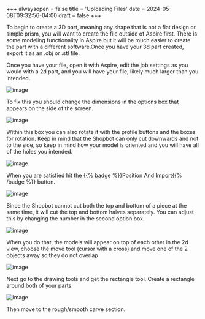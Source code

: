 +++
alwaysopen = false
title = 'Uploading Files'
date = 2024-05-08T09:32:56-04:00
draft = false
+++

To begin to create a 3D part, meaning any shape that is not a flat design or simple prism, you will want to create the file outside of Aspire first. There is some modeling functionality in Aspire but it will be much easier to create the part with a different software.Once you have your 3d part created, export it as an .obj or .stl file.

Once you have your file, open it with Aspire, edit the job settings as you would with a 2d part, and you will have your file, likely much larger than you intended.

![image](/images/1.png)

To fix this you should change the dimensions in the options box that appears on the side of the screen. 

![image](/images/1.png)

Within this box you can also rotate it with the profile buttons and the boxes for rotation. Keep in mind that the Shopbot can only cut downwards and not to the side, so keep in mind how your model is oriented and you will have all of the holes you intended. 

![image](/images/1.png)

When you are satisfied hit the {{% badge %}}Position And Import{{% /badge %}} button.

![image](/images/1.png)

Since the Shopbot cannot cut both the top and bottom of a piece at the same time, it will cut the top and bottom halves separately. You can adjust this by changing the number in the second option box.

![image](/images/1.png)

When you do that, the models will appear on top of each other in the 2d view, choose the move tool (cursor with a cross) and move one of the 2 objects away so they do not overlap

![image](/images/1.png)

Next go to the drawing tools and get the rectangle tool. Create a rectangle around both of your parts. 

![image](/images/1.png)

Then move to the rough/smooth carve section.






